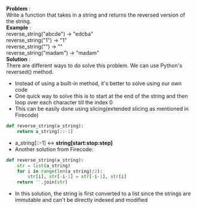 **Problem** :  
Write a function that takes in a string and returns the reversed version of the string.  
**Example** :  
 reverse_string("abcde") -> "edcba"  
reverse_string("1") -> "1"  
reverse_string("") -> ""  
reverse_string("madam") -> "madam"  
**Solution** :  
 There are different ways to do solve this problem. We can use Python's reversed() method.   
 * Instead of using a built-in method, it's better to solve using our own code  
 * One quick way to solve this is to start at the end of the string and then loop over each character till the index 0  
 * This can be easily done using slicing(extended slicing as mentioned in Firecode)

```Python
def reverse_string(a_string):
    return a_string[::-1]
```
* a_string[::-1]  <-> **string[start:stop:step]**
* Another solution from Firecode:
``` Python
def reverse_string(a_string):
    str = list(a_string)
    for i in range(len(a_string)/2):
        str[i], str[-i-1] = str[-i-1], str[i]
    return ''.join(str)
```
* In this solution, the string is first converted to a list since the strings are immutable and can't be directly indexed and modified  

